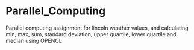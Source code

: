# Parallel_Computing
Parallel computing assignment for lincoln weather values, and calculating min, max, sum, standard deviation, upper quartile, lower quartile and median using OPENCL
